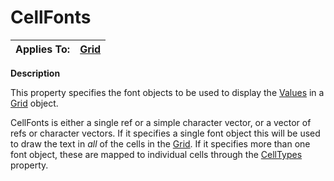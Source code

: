 




<h1 class="heading"><span class="name">CellFonts</span></h1>

| Applies To: | [Grid](./grid.md) |
| --- | ---  |


**Description**


This property specifies the font objects to be used to display the [Values](values.md) in a [Grid](./grid.md) object.


CellFonts is either a single ref or a simple character vector, or a vector of refs or character vectors. If it specifies a single font object this will be used to draw the text in *all* of the cells in the [Grid](./grid.md). If it specifies more than one font object, these are mapped to individual cells through the [CellTypes](celltypes.md) property.




